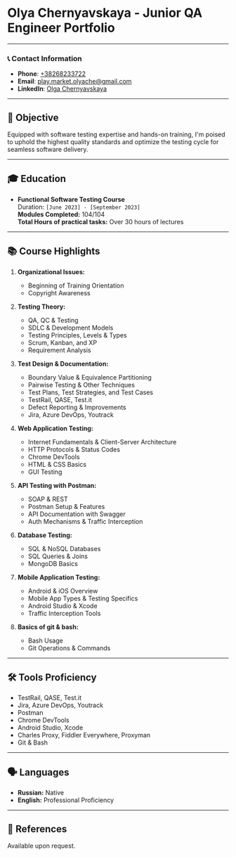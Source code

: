 # Olya Chernyavskaya - Junior QA Engineer Portfolio

---

### 📞 Contact Information
- **Phone**: [+38268233722](tel:+38268233722)
- **Email**: [play.market.olyache@gmail.com](mailto:play.market.olyache@gmail.com)
- **LinkedIn**: [Olga Chernyavskaya](https://www.linkedin.com/in/olga-chernyavskaya-3a5bb0269)

---

## 🎯 Objective
Equipped with software testing expertise and hands-on training, I'm poised to uphold the highest quality standards and optimize the testing cycle for seamless software delivery.

---

## 🎓 Education
- **Functional Software Testing Course**  
  Duration: `[June 2023] - [September 2023]`  
  **Modules Completed:** 104/104  
  **Total Hours of practical tasks:** Over 30 hours of lectures

---

## 📚 Course Highlights

1. **Organizational Issues:**  
   - Beginning of Training Orientation
   - Copyright Awareness

2. **Testing Theory:**  
   - QA, QC & Testing
   - SDLC & Development Models
   - Testing Principles, Levels & Types
   - Scrum, Kanban, and XP
   - Requirement Analysis

3. **Test Design & Documentation:**  
   - Boundary Value & Equivalence Partitioning
   - Pairwise Testing & Other Techniques
   - Test Plans, Test Strategies, and Test Cases
   - TestRail, QASE, Test.it
   - Defect Reporting & Improvements
   - Jira, Azure DevOps, Youtrack

4. **Web Application Testing:**  
   - Internet Fundamentals & Client-Server Architecture
   - HTTP Protocols & Status Codes
   - Chrome DevTools
   - HTML & CSS Basics
   - GUI Testing

5. **API Testing with Postman:**  
   - SOAP & REST
   - Postman Setup & Features
   - API Documentation with Swagger
   - Auth Mechanisms & Traffic Interception

6. **Database Testing:**  
   - SQL & NoSQL Databases
   - SQL Queries & Joins
   - MongoDB Basics

7. **Mobile Application Testing:**  
   - Android & iOS Overview
   - Mobile App Types & Testing Specifics
   - Android Studio & Xcode
   - Traffic Interception Tools

8. **Basics of git & bash:**  
   - Bash Usage
   - Git Operations & Commands

---

## 🛠 Tools Proficiency
- TestRail, QASE, Test.it
- Jira, Azure DevOps, Youtrack
- Postman
- Chrome DevTools
- Android Studio, Xcode
- Charles Proxy, Fiddler Everywhere, Proxyman
- Git & Bash

---

## 🗣 Languages
- **Russian:** Native
- **English:** Professional Proficiency

---

## 🔗 References
Available upon request.
